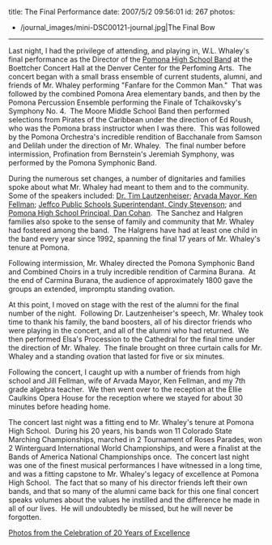 title: The Final Performance
date: 2007/5/2 09:56:01
id: 267
photos:
- /journal_images/mini-DSC00121-journal.jpg|The Final Bow
---
Last night, I had the privilege of attending, and playing in, W.L. Whaley's final performance as the Director of the [Pomona High School Band](http://www.pomonaband.org) at the Boettcher Concert Hall at the Denver Center for the Perfoming Arts.  The concert began with a small brass ensemble of current students, alumni, and friends of Mr. Whaley performing "Fanfare for the Common Man."  That was followed by the combined Pomona Area elementary bands, and then by the Pomona Percussion Ensemble performing the Finale of Tchaikovsky's Symphony No. 4.  The Moore Middle School Band then performed selections from Pirates of the Caribbean under the direction of Ed Roush, who was the Pomona brass instructor when I was there.  This was followed by the Pomona Orchestra's incredible rendition of Bacchanale from Samson and Delilah under the direction of Mr. Whaley.  The final number before intermission, Profination from Bernstein's Jeremiah Symphony, was performed by the Pomona Symphonic Band.

During the numerous set changes, a number of dignitaries and families spoke about what Mr. Whaley had meant to them and to the community.  Some of the speakers included: [Dr. Tim Lautzenheiser](http://www.attitudeconcepts.com/); [Arvada Mayor, Ken Fellman](http://arvada.org/government/index.php?pid=1283); [Jeffco Public Schools Superintendant, Cindy Stevenson](http://sc.jeffco.k12.co.us/education/staff/staff.php?sectionid=9674); and [Pomona High School Principal, Dan Cohan](http://jeffcoweb.jeffco.k12.co.us/high/pomona/administration/cohan.htm).  The Sanchez and Halgren families also spoke to the sense of family and community that Mr. Whaley had fostered among the band.  The Halgrens have had at least one child in the band every year since 1992, spanning the final 17 years of Mr. Whaley's tenure at Pomona.

Following intermission, Mr. Whaley directed the Pomona Symphonic Band and Combined Choirs in a truly incredible rendition of Carmina Burana.  At the end of Carmina Burana, the audience of approximately 1800 gave the groups an extended, impromptu standing ovation.

At this point, I moved on stage with the rest of the alumni for the final number of the night.  Following Dr. Lautzenheiser's speech, Mr. Whaley took time to thank his family, the band boosters, all of his director friends who were playing in the concert, and all of the alumni who had returned.  We then performed Elsa's Procession to the Cathedral for the final time under the direction of Mr. Whaley.  The finale brought on three curtain calls for Mr. Whaley and a standing ovation that lasted for five or six minutes.

Following the concert, I caught up with a number of friends from high school and Jill Fellman, wife of Arvada Mayor, Ken Fellman, and my 7th grade algebra teacher.  We then went over to the reception at the Ellie Caulkins Opera House for the reception where we stayed for about 30 minutes before heading home.

The concert last night was a fitting end to Mr. Whaley's tenure at Pomona High School.  During his 20 years, his bands won 11 Colorado State Marching Championships, marched in 2 Tournament of Roses Parades, won 2 Winterguard International World Championships, and were a finalist at the Bands of America National Championships once.  The concert last night was one of the finest musical performances I have witnessed in a long time, and was a fitting capstone to Mr. Whaley's legacy of excellence at Pomona High School.  The fact that so many of his director friends left their own bands, and that so many of the alumni came back for this one final concert speaks volumes about the values he instilled and the difference he made in all of our lives.  He will undoubtedly be missed, but he will never be forgotten.

[Photos from the Celebration of 20 Years of Excellence](PhotoAlbum.aspx?ID=WLWHALEY)